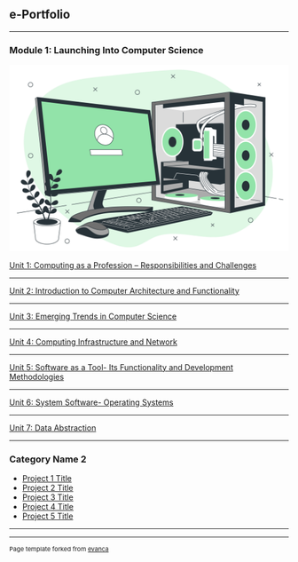 ## e-Portfolio

---

### Module 1: Launching Into Computer Science
<img src="images/module1.jpg?raw=true"/>

[Unit 1: Computing as a Profession – Responsibilities and Challenges](https://docs.google.com/presentation/d/1ZrOQETD58FvxdmDtbrbRyzXbOOv-H6iO5jQxZva4d-s/edit?usp=sharing)

---
[Unit 2: Introduction to Computer Architecture and Functionality](https://docs.google.com/presentation/d/1dvrzpo6pdEJvzkUwAGYwsG1hs1VPS3EK0Xp8bVxXElc/edit?usp=sharing)

---
[Unit 3: Emerging Trends in Computer Science](https://docs.google.com/presentation/d/1H6C_Y5luFKpfMtFBWsrAN18tuLMAOuO_LjlVNb1xcNc/edit?usp=sharing)

---

[Unit 4: Computing Infrastructure and Network](https://docs.google.com/presentation/d/1stpruLCOnHdUgM5i46XuxA8eaUHGZ2cul82CWj1CGgg/edit?usp=sharing) 

---
[Unit 5: Software as a Tool- Its Functionality and Development Methodologies](https://docs.google.com/presentation/d/1M5CtaPZQhBVKJagz_7z4lBubbxBS3bZwG1-n8T74CYk/edit?usp=sharing)

---
[Unit 6: System Software- Operating Systems]([https://docs.google.com/presentation/d/11Nuiqw_xDC2vwc3VE11b0gPe-TWAow105MgJHFUwKUQ/edit?usp=sharing)

---
[Unit 7: Data Abstraction]([https://docs.google.com/presentation/d/1F2xK9TdefZ9sOw44Mhig7vlpAexDBXpSg2sx75DSLbQ/edit?usp=sharing)

---


### Category Name 2

- [Project 1 Title](http://example.com/)
- [Project 2 Title](http://example.com/)
- [Project 3 Title](http://example.com/)
- [Project 4 Title](http://example.com/)
- [Project 5 Title](http://example.com/)

---




---
<p style="font-size:11px">Page template forked from <a href="https://github.com/evanca/quick-portfolio">evanca</a></p>
<!-- Remove above link if you don't want to attibute -->
